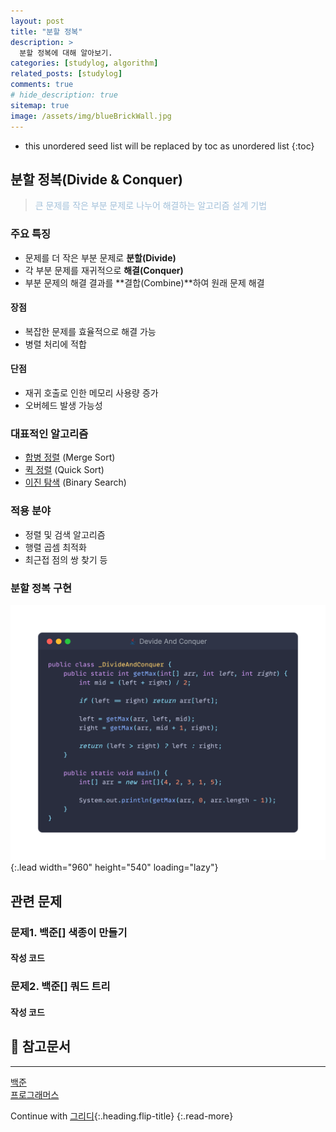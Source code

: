 ```yaml
---
layout: post
title: "분할 정복"
description: >
  분할 정복에 대해 알아보기.
categories: [studylog, algorithm]
related_posts: [studylog]
comments: true
# hide_description: true
sitemap: true
image: /assets/img/blueBrickWall.jpg
---
```


* this unordered seed list will be replaced by toc as unordered list 
{:toc}

## 분할 정복(Divide & Conquer)
> <font color="#A3C1DA">큰 문제를 작은 부분 문제로 나누어 해결하는 알고리즘 설계 기법</font>

### 주요 특징
- 문제를 더 작은 부분 문제로 **분할(Divide)**
- 각 부분 문제를 재귀적으로 **해결(Conquer)**
- 부분 문제의 해결 결과를 **결합(Combine)**하여 원래 문제 해결

#### 장점
- 복잡한 문제를 효율적으로 해결 가능
- 병렬 처리에 적합

#### 단점
- 재귀 호출로 인한 메모리 사용량 증가
- 오버헤드 발생 가능성

### 대표적인 알고리즘
- [합병 정렬](/_posts/studylog/algorithm/2023-03-01-%EC%A0%95%EB%A0%AC.md/#합병-정렬-merge-sort) (Merge Sort)
- [퀵 정렬](/_posts/studylog/algorithm/2023-03-01-%EC%A0%95%EB%A0%AC.md/#퀵-정렬-quick-sort) (Quick Sort)
- [이진 탐색](/_posts/studylog/algorithm/2023-03-10-%EC%9D%B4%EC%A7%84%ED%83%90%EC%83%89.md/#이진-탐색binary-search) (Binary Search)

### 적용 분야
- 정렬 및 검색 알고리즘
- 행렬 곱셈 최적화
- 최근접 점의 쌍 찾기 등

### 분할 정복 구현
![image](/assets/study/algorithm/dq/dq.png){:.lead width="960" height="540" loading="lazy"}

## 관련 문제
### 문제1. 백준[] 색종이 만들기

#### 작성 코드

### 문제2. 백준[] 쿼드 트리

#### 작성 코드

## 📄 참고문서
<hr/>
<a href="https://www.acmicpc.net/">백준</a><br>
<a href="https://school.programmers.co.kr/">프로그래머스</a> 

Continue with [그리디](2023-04-01-그리디.md){:.heading.flip-title}
{:.read-more}
